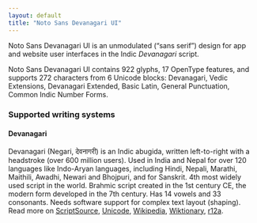 ```yaml
---
layout: default
title: "Noto Sans Devanagari UI"
---
```

Noto Sans Devanagari UI is an unmodulated (“sans serif”) design for app and website user interfaces in the Indic _Devanagari_ script. 

Noto Sans Devanagari UI contains 922 glyphs, 17 OpenType features, and supports 272 characters from 6 Unicode blocks: Devanagari, Vedic Extensions, Devanagari Extended, Basic Latin, General Punctuation, Common Indic Number Forms.


### Supported writing systems


#### Devanagari

Devanagari (Negari, <span class='autonym'>देवनागरी</span>) is an Indic abugida, written left-to-right with a headstroke (over 600 million users). Used in India and Nepal for over 120 languages like Indo-Aryan languages, including Hindi, Nepali, Marathi, Maithili, Awadhi, Newari and Bhojpuri, and for Sanskrit. 4th most widely used script in the world. Brahmic script created in the 1st century CE, the modern form developed in the 7th century. Has 14 vowels and 33 consonants. Needs software support for complex text layout (shaping). Read more on [ScriptSource](https://scriptsource.org/scr/Deva), [Unicode](https://www.unicode.org/versions/Unicode13.0.0/ch12.pdf#G12284), [Wikipedia](https://en.wikipedia.org/wiki/ISO_15924:Deva), [Wiktionary](https://en.wiktionary.org/wiki/Category:Devanagari_script), [r12a](https://r12a.github.io/scripts/links?iso=Deva).

